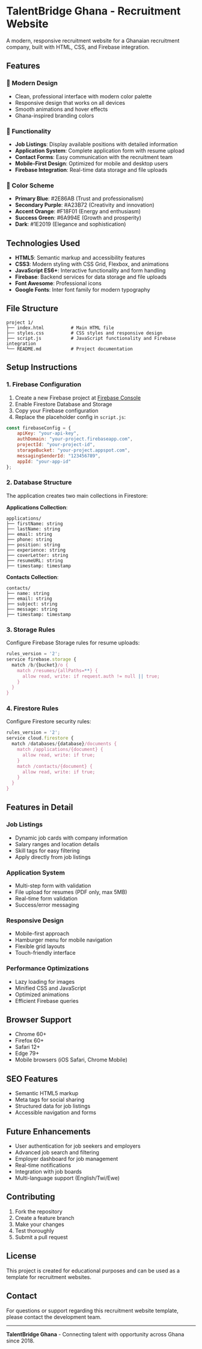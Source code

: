 # TalentBridge Ghana - Recruitment Website

A modern, responsive recruitment website for a Ghanaian recruitment company, built with HTML, CSS, and Firebase integration.

## Features

### 🎨 Modern Design
- Clean, professional interface with modern color palette
- Responsive design that works on all devices
- Smooth animations and hover effects
- Ghana-inspired branding colors

### 🔧 Functionality
- **Job Listings**: Display available positions with detailed information
- **Application System**: Complete application form with resume upload
- **Contact Forms**: Easy communication with the recruitment team
- **Mobile-First Design**: Optimized for mobile and desktop users
- **Firebase Integration**: Real-time data storage and file uploads

### 🌈 Color Scheme
- **Primary Blue**: #2E86AB (Trust and professionalism)
- **Secondary Purple**: #A23B72 (Creativity and innovation)
- **Accent Orange**: #F18F01 (Energy and enthusiasm)
- **Success Green**: #6A994E (Growth and prosperity)
- **Dark**: #1E2019 (Elegance and sophistication)

## Technologies Used

- **HTML5**: Semantic markup and accessibility features
- **CSS3**: Modern styling with CSS Grid, Flexbox, and animations
- **JavaScript ES6+**: Interactive functionality and form handling
- **Firebase**: Backend services for data storage and file uploads
- **Font Awesome**: Professional icons
- **Google Fonts**: Inter font family for modern typography

## File Structure

```
project 1/
├── index.html          # Main HTML file
├── styles.css          # CSS styles and responsive design
├── script.js           # JavaScript functionality and Firebase integration
└── README.md           # Project documentation
```

## Setup Instructions

### 1. Firebase Configuration
1. Create a new Firebase project at [Firebase Console](https://console.firebase.google.com/)
2. Enable Firestore Database and Storage
3. Copy your Firebase configuration
4. Replace the placeholder config in `script.js`:

```javascript
const firebaseConfig = {
    apiKey: "your-api-key",
    authDomain: "your-project.firebaseapp.com",
    projectId: "your-project-id",
    storageBucket: "your-project.appspot.com",
    messagingSenderId: "123456789",
    appId: "your-app-id"
};
```

### 2. Database Structure
The application creates two main collections in Firestore:

**Applications Collection**:
```
applications/
├── firstName: string
├── lastName: string
├── email: string
├── phone: string
├── position: string
├── experience: string
├── coverLetter: string
├── resumeURL: string
├── timestamp: timestamp
```

**Contacts Collection**:
```
contacts/
├── name: string
├── email: string
├── subject: string
├── message: string
├── timestamp: timestamp
```

### 3. Storage Rules
Configure Firebase Storage rules for resume uploads:

```javascript
rules_version = '2';
service firebase.storage {
  match /b/{bucket}/o {
    match /resumes/{allPaths=**} {
      allow read, write: if request.auth != null || true;
    }
  }
}
```

### 4. Firestore Rules
Configure Firestore security rules:

```javascript
rules_version = '2';
service cloud.firestore {
  match /databases/{database}/documents {
    match /applications/{document} {
      allow read, write: if true;
    }
    match /contacts/{document} {
      allow read, write: if true;
    }
  }
}
```

## Features in Detail

### Job Listings
- Dynamic job cards with company information
- Salary ranges and location details
- Skill tags for easy filtering
- Apply directly from job listings

### Application System
- Multi-step form with validation
- File upload for resumes (PDF only, max 5MB)
- Real-time form validation
- Success/error messaging

### Responsive Design
- Mobile-first approach
- Hamburger menu for mobile navigation
- Flexible grid layouts
- Touch-friendly interface

### Performance Optimizations
- Lazy loading for images
- Minified CSS and JavaScript
- Optimized animations
- Efficient Firebase queries

## Browser Support

- Chrome 60+
- Firefox 60+
- Safari 12+
- Edge 79+
- Mobile browsers (iOS Safari, Chrome Mobile)

## SEO Features

- Semantic HTML5 markup
- Meta tags for social sharing
- Structured data for job listings
- Accessible navigation and forms

## Future Enhancements

- User authentication for job seekers and employers
- Advanced job search and filtering
- Employer dashboard for job management
- Real-time notifications
- Integration with job boards
- Multi-language support (English/Twi/Ewe)

## Contributing

1. Fork the repository
2. Create a feature branch
3. Make your changes
4. Test thoroughly
5. Submit a pull request

## License

This project is created for educational purposes and can be used as a template for recruitment websites.

## Contact

For questions or support regarding this recruitment website template, please contact the development team.

---

**TalentBridge Ghana** - Connecting talent with opportunity across Ghana since 2018.
